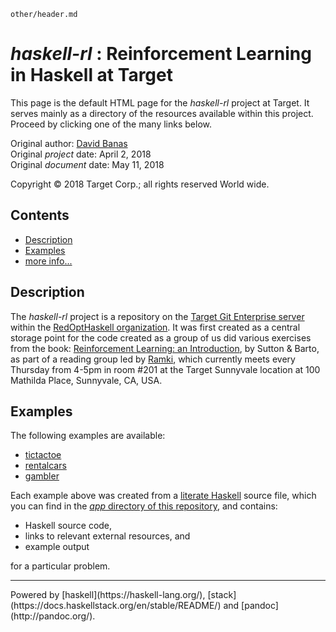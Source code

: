 ```include
other/header.md
```

_haskell-rl_ : Reinforcement Learning in Haskell at Target
===

This page is the default HTML page for the _haskell-rl_ project at Target.
It serves mainly as a directory of the resources available within this project.
Proceed by clicking one of the many links below.

Original author:            [David Banas](mailto:David.Banas@target.com)  
Original _project_ date:    April 2, 2018  
Original _document_ date:   May 11, 2018

Copyright &copy; 2018 Target Corp.; all rights reserved World wide.

Contents
---

- [Description](#description)
- [Examples](#examples)
- [more info...](https://git.target.com/RedOptHaskell/haskell-rl/wiki)

Description
---

The _haskell-rl_ project is a repository on the [Target Git Enterprise server](https://git.target.com) within the [RedOptHaskell organization](https://git.target.com/RedOptHaskell).
It was first created as a central storage point for the code created as a group of us did various exercises from the book: [Reinforcement Learning: an Introduction](http://incompleteideas.net/book/bookdraft2018mar16.pdf), by Sutton & Barto, as part of a reading group led by [Ramki](mailto:Ramakrishna.Gummadi@target.com), which currently meets every Thursday from 4-5pm in room #201 at the Target Sunnyvale location at 100 Mathilda Place, Sunnyvale, CA, USA.

Examples
---

The following examples are available:

- [tictactoe](https://pages.git.target.com/RedOptHaskell/haskell-rl/tictactoe.html)
- [rentalcars](https://pages.git.target.com/RedOptHaskell/haskell-rl/rentalcars.html)
- [gambler](https://pages.git.target.com/RedOptHaskell/haskell-rl/gambler.html)

Each example above was created from a [literate Haskell](https://wiki.haskell.org/Literate_programming) source file, which you can find in the [_app_ directory of this repository](https://git.target.com/RedOptHaskell/haskell-rl/tree/master/app), and contains:

- Haskell source code,
- links to relevant external resources, and
- example output

for a particular problem.

***

<div class="footer">
Powered by [haskell](https://haskell-lang.org/), [stack](https://docs.haskellstack.org/en/stable/README/) and [pandoc](http://pandoc.org/).
</div>

